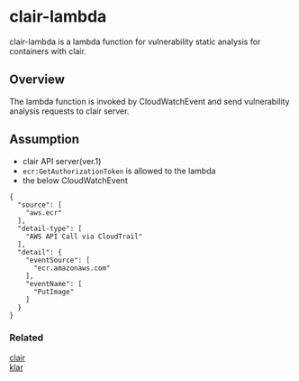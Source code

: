 # clair-lambda
clair-lambda is a lambda function for vulnerability static analysis for containers with clair.

## Overview
The lambda function is invoked by CloudWatchEvent and send vulnerability analysis requests to clair server.

## Assumption
- clair API server(ver.1)
- `ecr:GetAuthorizationToken` is allowed to the lambda
- the below CloudWatchEvent
```
{
  "source": [
    "aws.ecr"
  ],
  "detail-type": [
    "AWS API Call via CloudTrail"
  ],
  "detail": {
    "eventSource": [
      "ecr.amazonaws.com"
    ],
    "eventName": [
      "PutImage"
    ]
  }
}
```

### Related
[clair](https://github.com/coreos/clair)  
[klar](https://github.com/optiopay/klar)
